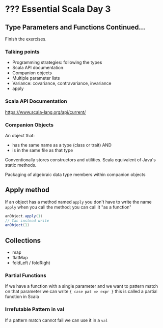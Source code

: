 # ??? Essential Scala Day 3

## Type Parameters and Functions Continued...

Finish the exercises.

### Talking points
- Programming strategies: following the types
- Scala API documentation
- Companion objects
- Multiple parameter lists
- Variance: covariance, contravariance, invariance
- apply

### Scala API Documentation

https://www.scala-lang.org/api/current/

### Companion Objects

An object that:
- has the same name as a type (class or trait) AND
- is in the same file as that type

Conventionally stores constructors and utilities. Scala equivalent of Java's static methods.

Packaging of algebraic data type members within companion objects


## Apply method

If an object has a method named `apply` you don't have to write the name `apply` when you call the method; you can call it "as a function"

```scala
anObject.apply(1)
// Can instead write
anObject(1)
```

## Collections

- map
- flatMap
- foldLeft / foldRight


### Partial Functions

If we have a function with a single parameter and we want to pattern match on that parameter we can write `{ case pat => expr }` this is called a partial function in Scala


### Irrefutable Pattern in val

If a pattern match cannot fail we can use it in a `val`

